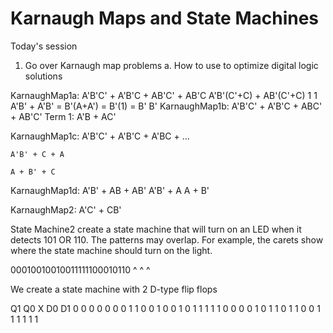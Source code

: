 # Karnaugh Maps and State Machines

Today's session
1. Go over Karnaugh map problems
 a. How to use to optimize digital logic solutions

KarnaughMap1a: A'B'C' + A'B'C + AB'C' + AB'C
	       A'B'(C'+C) + AB'(C'+C)
	              1          1
		      A'B' + A'B' = B'(A+A') = B'(1) = B'
		      B'
KarnaughMap1b:
	A'B'C' + A'B'C + ABC' + AB'C'
	Term 1: A'B + AC'

KarnaughMap1c:
	A'B'C' + A'B'C + A'BC + ...

	
	A'B' + C + A

	A + B' + C

KarnaughMap1d:
	A'B' + AB + AB'
	A'B' + A
	A + B'

KarnaughMap2:
	A'C' + CB'


State Machine2
create a state machine that will turn on an LED when it detects 101 OR 110.
The patterns may overlap. For example, the carets show where the state machine should turn on the light.

00010010010011111100010110
                  ^    ^ ^

We create a state machine with 2 D-type flip flops

Q1 	  Q0	  X	  D0   	D1
0	  0	  0	  0	0
0	  0	  1	  1	0
0	  1	  0	  0	1
0	  1	  1	  1	1
1	  0	  0	  0	0
1	  0	  1	  1	0
1	  1	  0	  0	1
1	  1	  1	  1	1
